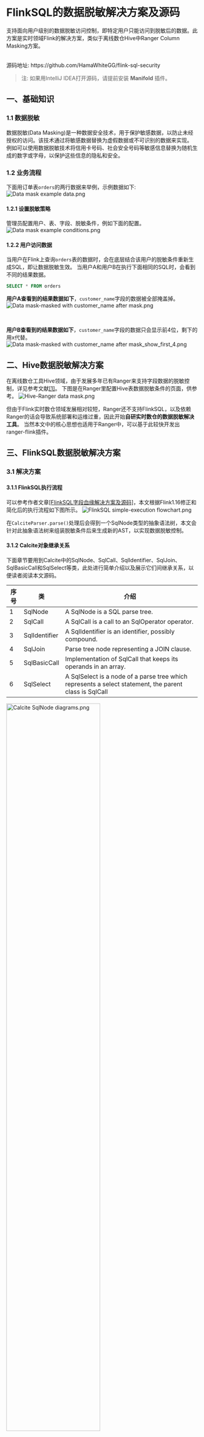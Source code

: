 # FlinkSQL的数据脱敏解决方案及源码

支持面向用户级别的数据脱敏访问控制，即特定用户只能访问到脱敏后的数据。此方案是实时领域Flink的解决方案，类似于离线数仓Hive中Ranger Column Masking方案。

<br/>
源码地址: https://github.com/HamaWhiteGG/flink-sql-security 

> 注: 如果用IntelliJ IDEA打开源码，请提前安装 **Manifold** 插件。


## 一、基础知识
### 1.1 数据脱敏
数据脱敏(Data Masking)是一种数据安全技术，用于保护敏感数据，以防止未经授权的访问。该技术通过将敏感数据替换为虚假数据或不可识别的数据来实现。
例如可以使用数据脱敏技术将信用卡号码、社会安全号码等敏感信息替换为随机生成的数字或字母，以保护这些信息的隐私和安全。

### 1.2 业务流程
下面用订单表`orders`的两行数据来举例，示例数据如下:
![Data mask example data.png](https://github.com/HamaWhiteGG/flink-sql-security/blob/dev/docs/images/Data%20mask%20example%20data.png)

#### 1.2.1 设置脱敏策略
管理员配置用户、表、字段、脱敏条件，例如下面的配置。
![Data mask example conditions.png](https://github.com/HamaWhiteGG/flink-sql-security/blob/dev/docs/images/Data%20mask%20example%20conditions.png)


#### 1.2.2 用户访问数据
当用户在Flink上查询`orders`表的数据时，会在底层结合该用户的脱敏条件重新生成SQL，即让数据脱敏生效。
当用户A和用户B在执行下面相同的SQL时，会看到不同的结果数据。
```sql
SELECT * FROM orders
```

**用户A查看到的结果数据如下**，`customer_name`字段的数据被全部掩盖掉。
![Data mask-masked with customer_name after mask.png](https://github.com/HamaWhiteGG/flink-sql-security/blob/dev/docs/images/Data%20mask-masked%20with%20customer_name%20after%20mask.png)

<br/>

**用户B查看到的结果数据如下**，`customer_name`字段的数据只会显示前4位，剩下的用x代替。
![Data mask-masked with customer_name after mask_show_first_4.png](https://github.com/HamaWhiteGG/flink-sql-security/blob/dev/docs/images/Data%20mask-masked%20with%20customer_name%20after%20mask_show_first_4.png)


## 二、Hive数据脱敏解决方案
在离线数仓工具Hive领域，由于发展多年已有Ranger来支持字段数据的脱敏控制，详见参考文献[[1]](https://docs.cloudera.com/HDPDocuments/HDP3/HDP-3.1.0/authorization-ranger/content/dynamic_resource_based_column_masking_in_hive_with_ranger_policies.html)。
下图是在Ranger里配置Hive表数据脱敏条件的页面，供参考。
![Hive-Ranger data mask.png](https://github.com/HamaWhiteGG/flink-sql-security/blob/dev/docs/images/Hive-Ranger%20data%20mask.png)

但由于Flink实时数仓领域发展相对较短，Ranger还不支持FlinkSQL，以及依赖Ranger的话会导致系统部署和运维过重，因此开始**自研实时数仓的数据脱敏解决工具**。
当然本文中的核心思想也适用于Ranger中，可以基于此较快开发出ranger-flink插件。

## 三、FlinkSQL数据脱敏解决方案
### 3.1 解决方案
#### 3.1.1 FlinkSQL执行流程
可以参考作者文章[[FlinkSQL字段血缘解决方案及源码]](https://github.com/HamaWhiteGG/flink-sql-lineage/blob/main/README_CN.md)，本文根据Flink1.16修正和简化后的执行流程如下图所示。
![FlinkSQL simple-execution flowchart.png](https://github.com/HamaWhiteGG/flink-sql-security/blob/dev/docs/images/FlinkSQL%20simple-execution%20flowchart.png)

在`CalciteParser.parse()`处理后会得到一个SqlNode类型的抽象语法树，本文会针对此抽象语法树来组装脱敏条件后来生成新的AST，以实现数据脱敏控制。

#### 3.1.2 Calcite对象继承关系
下面章节要用到Calcite中的SqlNode、SqlCall、SqlIdentifier、SqlJoin、SqlBasicCall和SqlSelect等类，此处进行简单介绍以及展示它们间继承关系，以便读者阅读本文源码。

| 序号 | 类 | 介绍 |
| --- | --- | --- |
| 1 | SqlNode | A SqlNode is a SQL parse tree. |
| 2 | SqlCall | A SqlCall is a call to an SqlOperator operator. |
| 3 | SqlIdentifier | A SqlIdentifier is an identifier, possibly compound. |
| 4 | SqlJoin | Parse tree node representing a JOIN clause. |
| 5 | SqlBasicCall | Implementation of SqlCall that keeps its operands in an array. |
| 6 | SqlSelect | A SqlSelect is a node of a parse tree which represents a select statement, the parent class is SqlCall |

<img src="https://github.com/HamaWhiteGG/flink-sql-security/blob/dev/docs/images/Calcite%20SqlNode%20diagrams.png" alt="Calcite SqlNode diagrams.png"  style="width:70%;">

#### 3.1.3 解决思路

针对输入的Flink SQL，在`CalciteParser`进行语法解析(parse)和语法校验(validate)后生成抽象语法树(`Abstract Syntax Tree`，简称AST)后，采用自定义
`Calcite SqlBasicVisitor`的方法遍历AST中的所有`SqlSelect`，获取到里面的每个输入表。如果输入表中字段有配置脱敏条件，则针对输入表生成子查询语句，
并把脱敏字段改写成`CAST(脱敏函数(字段名) AS 字段类型) AS 字段名`,再通过`CalciteParser.parseExpression()`把子查询转换成SqlSelect，
并用此SqlSelect替换原AST中的输入表来生成新的AST，最后得到新的SQL来继续执行。
![FlinkSQL data mask solution.png](https://github.com/HamaWhiteGG/flink-sql-security/blob/dev/docs/images/FlinkSQL%20data%20mask%20solution.png)

### 3.2 详细方案
#### 3.2.1 解析输入表
通过对Flink SQL 语法的分析和研究，最终出现输入表的只包含以下两种情况:
1. SELECT 语句的FROM子句，如果是子查询，则递归继续遍历。
2. SELECT ... JOIN 语句的Left和Right子句，如果是多表JOIN，则递归查询遍历。

因此，下面的主要步骤会根据FROM子句的类型来寻找输入表。

#### 3.2.2 主要步骤
主要通过Calcite提供的访问者模式自定义DataMaskVisitor来实现，遍历AST中所有的SqlSelect对象用子查询替换里面的输入表。
下面详细描述替换输入表的步骤，整体流程如下图所示。

![Data mask-rewrite the main process.png](https://github.com/HamaWhiteGG/flink-sql-security/blob/dev/docs/images/Data%20mask-Rewrite%20the%20main%20process.png)

1. 遍历AST中的SELECT语句。
2. 判断是否自定义的SELECT语句(由下面步骤9生成)，是则跳转到步骤10，否则继续步骤3。
3. 判断SELECT语句中的FROM类型，按照不同类型对应执行下面的步骤4、5和10。
4. 如果FROM是SqlJoin类型，则分别遍历其左Left和Right右节点，即执行当前步骤4和步骤6。由于可能是三张表及以上的Join，因此进行递归处理，即针对其左节点跳回到步骤3。
5. 如果FROM是SqlBasicCall类型，还需要判断是否来自子查询，是则跳转到步骤10继续遍历AST，后续步骤1会对子查询中的SELECT语句进行处理。否则跳转到步骤7。
6. 递归处理Join的右节点，即跳回到步骤3。
7. 遍历表中的每个字段，如果某个字段有定义脱敏条件，则把改字段改写成格式`CAST(脱敏函数(字段名) AS 字段类型) AS 字段名`，否则用原字段名。
8. 针对步骤7处理后的字段，构建子查询语句，形如 `(SELECT 字段名1, 字段名2, CAST(脱敏函数(字段名3) AS 字段类型) AS 字段名3、字段名4 FROM 表名) AS 表别名`。
9. 对步骤8的子查询调用`CalciteParser.parseExpression()`进行解析，生成自定义的SELECT语句，并替换掉原FROM。
10. 继续遍历AST，找到里面的SELECT语句进行处理，跳回到步骤1。

#### 3.2.3 Hive及Ranger兼容性
在Ranger中，默认的脱敏策略的如下所示。通过调研发现Ranger的大部分脱敏策略是通过调用Hive自带或自定义的系统函数实现的。

| 序号 | 策略名 | 策略说明 | Hive系统函数 |
| --- | --- | --- | --- |
| 1 | Redact | 用x屏蔽字母字符，用n屏蔽数字字符 | mask |
| 2 | Partial mask: show last 4 | 仅显示最后四个字符,其他用x代替 | mask_show_last_n |
| 3 | Partial mask: show first 4 | 仅显示前四个字符,其他用x代替 | mask_show_first_n |
| 4 | Hash | 用值的哈希值替换原值 | mask_hash |
| 5 | Nullify | 用NULL值替换原值 | Ranger自身实现 |
| 6 | Unmasked | 原样显示 | Ranger自身实现 |
| 7 | Date: show only year | 仅显示日期字符串的年份 | mask |
| 8 | Custom | Hive UDF来自定义策略 | |

由于Flink支持Hive Catalog，在Flink能调用Hive系统函数。 因此，本方案也支持在Flink SQL配置Ranger的脱敏策略。

## 四、用例测试
用例测试数据来自于CDC Connectors for Apache Flink
[[4]](https://ververica.github.io/flink-cdc-connectors/master/content/%E5%BF%AB%E9%80%9F%E4%B8%8A%E6%89%8B/mysql-postgres-tutorial-zh.html)官网，
本文给`orders`表增加一个region字段，再增加`'connector'='print'`类型的print_sink表，其字段和`orders`表的一样。数据库建表及初始化SQL位于data/database目录下。

测试用例中的Catalog名称是`hive`，atabase是`default`。下载本文源码后，可通过Maven运行单元测试。
```shell
$ cd flink-sql-security
$ mvn test
```

详细测试用例可查看源码中的单测`RewriteDataMaskTest`和`ExecuteDataMaskTest`，下面只描述两个案例。

### 4.1 测试SELECT
#### 4.1.1 输入SQL
用户A执行下述SQL: 
```sql
SELECT order_id, customer_name, product_id, region FROM orders
```
#### 4.1.2 根据脱敏条件重新生成SQL
1. 输入SQL是一个简单SELECT语句，经过语法分析和语法校验后FROM类型是`SqlBasicCall`，SQL中的表名`orders`会被替换为完整的`hive.default.orders`，别名是`orders`。
2. 由于用户A针对字段`customer_name`定义脱敏条件MASK(对应函数是脱敏函数是`mask`)，该字段在流程图中的步骤8中被改写为`CAST(mask(customer_name) AS STRING) AS customer_name`，其余字段未定义脱敏条件则保持不变。
3. 然后在步骤8的操作中，表名`hive.default.orders`被改写成如下子查询，子查询两侧用括号`()`进行包裹，并且用 `AS 别名`来增加表别名。

```sql
(SELECT
     order_id,
     order_date,
     CAST(mask(customer_name) AS STRING) AS customer_name,
     product_id,
     price,
     order_status,
     region
FROM 
    hive.default.orders 
) AS orders
```
#### 4.1.3 输出SQL和运行结果
最终执行的改写后SQL如下所示，这样用户A查询到的顾客姓名`customer_name`字段都是掩盖后的数据。
```sql
SELECT
    orders.order_id,
    orders.customer_name,
    orders.product_id,
    orders.region
FROM (
    SELECT 
         order_id,
         order_date,
         CAST(mask(customer_name) AS STRING) AS customer_name,
         product_id,
         price,
         order_status,
         region
    FROM 
         hive.default.orders 
     ) AS orders
```

### 4.2 测试INSERT-SELECT
#### 4.2.1 输入SQL
用户A执行下述SQL:
```sql
INSERT INTO print_sink SELECT * FROM orders
```
#### 4.2.2 根据脱敏条件重新生成SQL
通过自定义Calcite DataMaskVisitor访问生成的AST，能找到对应的SELECT语句如下，注意在语法校验阶段 `*` 会被改写成表中所有字段。
```sql
SELECT 
     orders.order_id,
     orders.order_date,
     orders.customer_name,
     orders.product_id, 
     orders.price,
     orders.order_status,
     orders.region
FROM
     hive.default.orders  AS orders
```

针对此SELECT语句的改写逻辑同上，不再阐述。

#### 4.2.3 输出SQL和运行结果
最终执行的改写后SQL如下所示，注意插入到`print_sink`表的`customer_name`字段是掩盖后的数据。
```sql
INSERT INTO print_sink (
    SELECT 
        orders.order_id,
        orders.order_date,
        orders.customer_name,
        orders.product_id,
        orders.price,
        orders.order_status,
        orders.region
    FROM (
        SELECT 
            order_id, 
            order_date, 
            CAST(mask(customer_name) AS STRING) AS customer_name, 
            product_id, 
            price, 
            order_status, 
            region 
        FROM 
            hive.default.orders
    ) AS orders
)
```

## 五、参考文献
1. [Apache Ranger Column Masking in Hive](https://docs.cloudera.com/HDPDocuments/HDP3/HDP-3.1.0/authorization-ranger/content/dynamic_resource_based_column_masking_in_hive_with_ranger_policies.html)
2. [FlinkSQL字段血缘解决方案及源码](https://github.com/HamaWhiteGG/flink-sql-lineage/blob/main/README_CN.md)
3. [从SQL语句中解析出源表和结果表](https://blog.jrwang.me/2018/parse-table-in-sql)
4. [基于Flink CDC构建MySQL和Postgres的Streaming ETL](https://ververica.github.io/flink-cdc-connectors/master/content/%E5%BF%AB%E9%80%9F%E4%B8%8A%E6%89%8B/mysql-postgres-tutorial-zh.html)
5. [HiveQL—数据脱敏函数](https://blog.csdn.net/CPP_MAYIBO/article/details/104065839)
